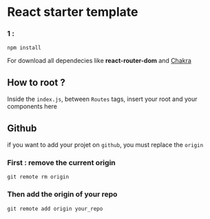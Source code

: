 # React starter template

### 1 :
````
npm install 
````
For download all dependecies like **react-router-dom** and [Chakra](https://chakra-ui.com/)


## How to root ?
Inside the `index.js`, between `Routes` tags, insert your root and your components here

## Github
if you want to add your projet on `github`, you must replace the `origin` 
### First : remove the current origin
````
git remote rm origin
````
### Then add the origin of your repo
````
git remote add origin your_repo
````